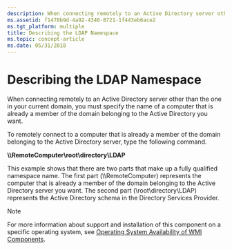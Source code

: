 ```yaml
---
description: When connecting remotely to an Active Directory server other than the one in your current domain, you must specify the name of a computer that is already a member of the domain belonging to the Active Directory you want.
ms.assetid: f1478b9d-4a92-4340-8721-1f443eb6ace2
ms.tgt_platform: multiple
title: Describing the LDAP Namespace
ms.topic: concept-article
ms.date: 05/31/2018
---
```


# Describing the LDAP Namespace

When connecting remotely to an Active Directory server other than the one in your current domain, you must specify the name of a computer that is already a member of the domain belonging to the Active Directory you want.

To remotely connect to a computer that is already a member of the domain belonging to the Active Directory server, type the following command.

**\\\\RemoteComputer\\root\\directory\\LDAP**

This example shows that there are two parts that make up a fully qualified namespace name. The first part (\\\\RemoteComputer) represents the computer that is already a member of the domain belonging to the Active Directory server you want. The second part (\\root\\directory\\LDAP) represents the Active Directory schema in the Directory Services Provider.

> [!Note]  
> For more information about support and installation of this component on a specific operating system, see [Operating System Availability of WMI Components](operating-system-availability-of-wmi-components.md).

 

 

 



